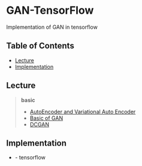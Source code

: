 # GAN-TensorFlow
Implementation of GAN in tensorflow 


## Table of Contents
- [Lecture](#Lecture) 
- [Implementation](#Implementation)

## Lecture
> **basic**
> - [AutoEncoder and Variational Auto Encoder](https://www.youtube.com/watch?v=54hyK1J4wTc&list=PLSAJwo7mw8jn8iaXwT4MqLbZnS-LJwnBd&index=31)
> - [Basic of GAN](https://www.youtube.com/watch?v=LeMnE1TIil4&list=PLSAJwo7mw8jn8iaXwT4MqLbZnS-LJwnBd&index=32) 
> - [DCGAN](https://www.youtube.com/watch?v=JOjMk-E1CnQ&list=PLSAJwo7mw8jn8iaXwT4MqLbZnS-LJwnBd&index=33) 

## Implementation
- []() - tensorflow
